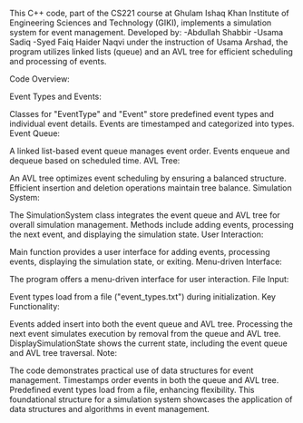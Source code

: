 
This C++ code, part of the CS221 course at Ghulam Ishaq Khan Institute of Engineering Sciences and Technology (GIKI), implements a simulation system for event management. 
Developed by:
-Abdullah Shabbir
-Usama Sadiq
-Syed Faiq Haider Naqvi
under the instruction of Usama Arshad, the program utilizes linked lists (queue) and an AVL tree for efficient scheduling and processing of events.

Code Overview:

Event Types and Events:

Classes for "EventType" and "Event" store predefined event types and individual event details.
Events are timestamped and categorized into types.
Event Queue:

A linked list-based event queue manages event order.
Events enqueue and dequeue based on scheduled time.
AVL Tree:

An AVL tree optimizes event scheduling by ensuring a balanced structure.
Efficient insertion and deletion operations maintain tree balance.
Simulation System:

The SimulationSystem class integrates the event queue and AVL tree for overall simulation management.
Methods include adding events, processing the next event, and displaying the simulation state.
User Interaction:

Main function provides a user interface for adding events, processing events, displaying the simulation state, or exiting.
Menu-driven Interface:

The program offers a menu-driven interface for user interaction.
File Input:

Event types load from a file ("event_types.txt") during initialization.
Key Functionality:

Events added insert into both the event queue and AVL tree.
Processing the next event simulates execution by removal from the queue and AVL tree.
DisplaySimulationState shows the current state, including the event queue and AVL tree traversal.
Note:

The code demonstrates practical use of data structures for event management.
Timestamps order events in both the queue and AVL tree.
Predefined event types load from a file, enhancing flexibility.
This foundational structure for a simulation system showcases the application of data structures and algorithms in event management.
